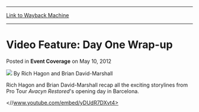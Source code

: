 
---
[Link to Wayback Machine](https://web.archive.org/web/20151017134806/http://magic.wizards.com/en/articles/archive/event-coverage/video-feature-day-one-wrap-2012-05-11)

[_metadata_:author]:- "Rich Hagon and Brian David-Marshall"
[_metadata_:description]:- "Rich Hagon and Brian David-Marshall recap all the exciting storylines from Pro Tour Avacyn Restored's opening day in Barcelona."
[_metadata_:generator]:- "Drupal 7 (http://drupal.org)"
[_metadata_:node]:- "314149"
[_metadata_:path_date]:- "2012-05-11"
[_metadata_:publish_date]:- "2012-05-10"
[_metadata_:source]:- "div-main-content"
[_metadata_:title]:- "Video Feature: Day One Wrap-up"
[_metadata_:wayback_capture_timestamp]:- "2015-10-17 13:48:06"
[_metadata_:wayback_raw_url]:- "https://web.archive.org/web/20151017134806id_/http://magic.wizards.com/en/articles/archive/event-coverage/video-feature-day-one-wrap-2012-05-11"
[_metadata_:wayback_url]:- "http://magic.wizards.com/en/articles/archive/event-coverage/video-feature-day-one-wrap-2012-05-11"
---


Video Feature: Day One Wrap-up
==============================



 Posted in **Event Coverage**
 on May 10, 2012 






![](https://media.magic.wizards.com/styles/auth_small/public/images/hero/wizardslogo_thumb.jpg)
By Rich Hagon and Brian David-Marshall










Rich Hagon and Brian David-Marshall recap all the exciting storylines from Pro Tour *Avacyn Restored*'s opening day in Barcelona.


<//www.youtube.com/embed/yDUdR7DXvt4>





